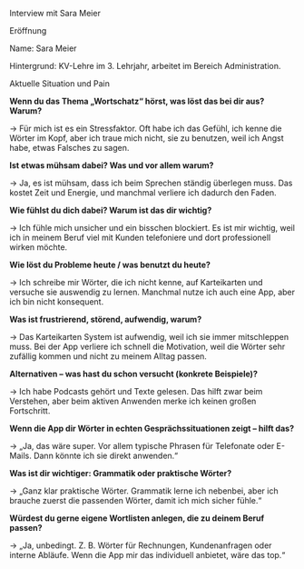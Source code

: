 Interview mit Sara Meier

Eröffnung

Name: Sara Meier

Hintergrund: KV-Lehre im 3. Lehrjahr, arbeitet im Bereich Administration.

Aktuelle Situation und Pain

**Wenn du das Thema „Wortschatz“ hörst, was löst das bei dir aus? Warum?**

→ Für mich ist es ein Stressfaktor. Oft habe ich das Gefühl, ich kenne die Wörter im Kopf, aber ich traue mich nicht, sie zu benutzen, weil ich Angst habe, etwas Falsches zu sagen.

**Ist etwas mühsam dabei? Was und vor allem warum?**

→ Ja, es ist mühsam, dass ich beim Sprechen ständig überlegen muss. Das kostet Zeit und Energie, und manchmal verliere ich dadurch den Faden.

**Wie fühlst du dich dabei? Warum ist das dir wichtig?**

→ Ich fühle mich unsicher und ein bisschen blockiert. Es ist mir wichtig, weil ich in meinem Beruf viel mit Kunden telefoniere und dort professionell wirken möchte.

**Wie löst du Probleme heute / was benutzt du heute?**

→ Ich schreibe mir Wörter, die ich nicht kenne, auf Karteikarten und versuche sie auswendig zu lernen. Manchmal nutze ich auch eine App, aber ich bin nicht konsequent.

**Was ist frustrierend, störend, aufwendig, warum?**

→ Das Karteikarten System ist aufwendig, weil ich sie immer mitschleppen muss. Bei der App verliere ich schnell die Motivation, weil die Wörter sehr zufällig kommen und nicht zu meinem Alltag passen.

**Alternativen – was hast du schon versucht (konkrete Beispiele)?**

→ Ich habe Podcasts gehört und Texte gelesen. Das hilft zwar beim Verstehen, aber beim aktiven Anwenden merke ich keinen großen Fortschritt.

**Wenn die App dir Wörter in echten Gesprächssituationen zeigt – hilft das?**

→ „Ja, das wäre super. Vor allem typische Phrasen für Telefonate oder E-Mails. Dann könnte ich sie direkt anwenden.“

**Was ist dir wichtiger: Grammatik oder praktische Wörter?**

→ „Ganz klar praktische Wörter. Grammatik lerne ich nebenbei, aber ich brauche zuerst die passenden Wörter, damit ich mich sicher fühle.“

**Würdest du gerne eigene Wortlisten anlegen, die zu deinem Beruf passen?**

→ „Ja, unbedingt. Z. B. Wörter für Rechnungen, Kundenanfragen oder interne Abläufe. Wenn die App mir das individuell anbietet, wäre das top.“